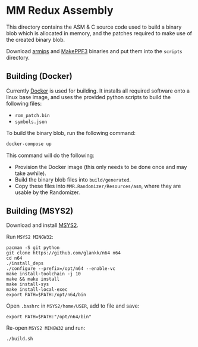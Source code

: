 # MM Redux Assembly

This directory contains the ASM & C source code used to build a binary blob which is allocated in memory, and the
patches required to make use of the created binary blob.

Download [armips](https://github.com/Kingcom/armips/releases/latest) and [MakePPF3](https://www.romhacking.net/utilities/353/) binaries and put them into the `scripts` directory.

## Building (Docker)

Currently [Docker] is used for building. It installs all required software onto a linux base image, and uses the
provided python scripts to build the following files:

- `rom_patch.bin`
- `symbols.json`

To build the binary blob, run the following command:

```sh
docker-compose up
```

This command will do the following:
- Provision the Docker image (this only needs to be done once and may take awhile).
- Build the binary blob files into `build/generated`.
- Copy these files into `MMR.Randomizer/Resources/asm`, where they are usable by the Randomizer.

[Docker]:https://www.docker.com/

## Building (MSYS2)

Download and install [MSYS2](https://www.msys2.org/). 

Run `MSYS2 MINGW32`:

```
pacman -S git python
git clone https://github.com/glankk/n64 n64
cd n64
./install_deps
./configure --prefix=/opt/n64 --enable-vc
make install-toolchain -j 10
make && make install
make install-sys
make install-local-exec
export PATH=$PATH:/opt/n64/bin
```

Open `.bashrc` in `MSYS2/home/USER`, add to file and save:

```
export PATH=$PATH:"/opt/n64/bin"
```

Re-open `MSYS2 MINGW32` and run:

```
./build.sh
```